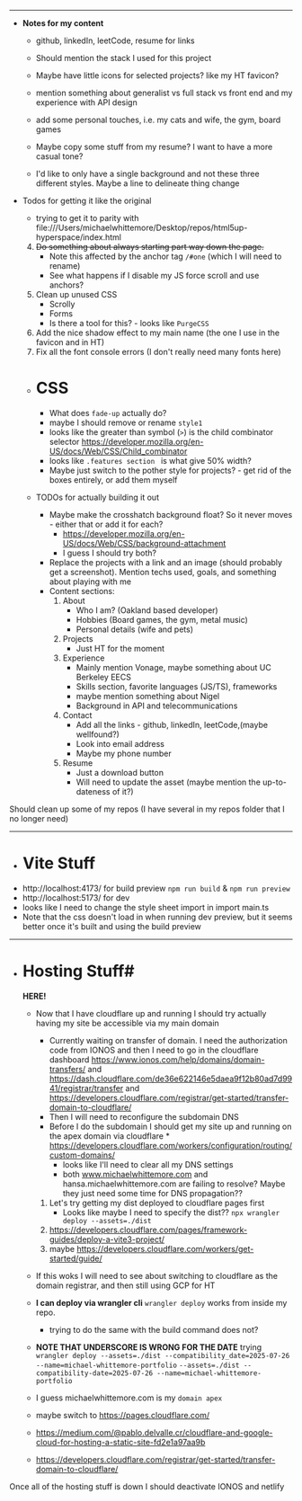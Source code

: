 
-------------------------------------
* **Notes for my content** 
    * github, linkedIn, leetCode, resume for links
    * Should mention the stack I used for this project
    * Maybe have little icons for selected projects? like my HT favicon?
    * mention something about generalist vs full stack vs front end and my experience with API design
    * add some personal touches, i.e. my cats and wife, the gym, board games
    * Maybe copy some stuff from my resume? I want to have a more casual tone? 


    * I'd like to only have a single background and not these three different styles. Maybe a line to delineate thing change

* Todos for getting it like the original
    * trying to get it to parity with file:///Users/michaelwhittemore/Desktop/repos/html5up-hyperspace/index.html
    4. ~~Do something about always starting part way down the page.~~
        - Note this affected by the anchor tag `/#one` (which I will need to rename)
        - See what happens if I disable my JS force scroll and use anchors?
    6. Clean up unused CSS
        - Scrolly
        - Forms
        - Is there a tool for this? - looks like `PurgeCSS`
    7. Add the nice shadow effect to my main name (the one I use in the favicon and in HT)
    8. Fix all the font console errors (I don't really need many fonts here)

    * # CSS #
        * What does `fade-up` actually do?
        * maybe I should remove or rename `style1`
        * looks like the greater than symbol (`>`) is the child combinator selector https://developer.mozilla.org/en-US/docs/Web/CSS/Child_combinator
        * looks like `.features section ` is what give 50% width?
        * Maybe just switch to the pother style for projects? - get rid of the boxes entirely, or add them myself

    * TODOs for actually building it out
        * Maybe make the crosshatch background float? So it never moves - either that or add it for each?
            - https://developer.mozilla.org/en-US/docs/Web/CSS/background-attachment
            - I guess I should try both?
        * Replace the projects with a link and an image (should probably get a screenshot). Mention techs used, goals, and something about playing with me
        * Content sections:
            1. About
                - Who I am? (Oakland based developer)
                - Hobbies (Board games, the gym, metal music)
                - Personal details (wife and pets)
            2. Projects
                - Just HT for the moment
            3. Experience
                - Mainly mention Vonage, maybe something about UC Berkeley EECS
                - Skills section, favorite languages (JS/TS), frameworks
                - maybe mention something about Nigel
                - Background in API and telecommunications
            4. Contact
                - Add all the links - github, linkedIn, leetCode,(maybe wellfound?)
                - Look into email address 
                - Maybe my phone number
            5. Resume
                - Just a download button 
                - Will need to update the asset (maybe mention the up-to-dateness of it?)

Should clean up some of my repos (I have several in my repos folder that I no longer need)

-------------------------------------------------------------------------

* # Vite Stuff #
* http://localhost:4173/ for build preview `npm run build` & `npm run preview`
* http://localhost:5173/ for dev
* looks like I need to change the style sheet import in import main.ts
* Note that the css doesn't load in when running dev preview, but it seems better once it's built and using the build preview

---------------------------------------------------------------------------------------------
* # Hosting Stuff#
    **HERE!**  
    * Now that I have cloudflare up and running I should try actually having my site be accessible via my main domain
        * Currently waiting on transfer of domain. I need the authorization code from IONOS and then I need to go in the cloudflare dashboard https://www.ionos.com/help/domains/domain-transfers/ and https://dash.cloudflare.com/de36e622146e5daea9f12b80ad7d9941/registrar/transfer and https://developers.cloudflare.com/registrar/get-started/transfer-domain-to-cloudflare/
        * Then I will need to reconfigure the subdomain DNS
        * Before I do the subdomain I should get my site up and running on the apex domain via cloudflare * https://developers.cloudflare.com/workers/configuration/routing/custom-domains/
            - looks like I'll need to clear all my DNS settings
            - both www.michaelwhittemore.com and hansa.michaelwhittemore.com are failing to resolve? Maybe they just need some time for DNS propagation?? 


        1. Let's try getting my dist deployed to cloudflare pages first
            - Looks like maybe I need to specify the dist?? `npx wrangler deploy --assets=./dist`
        2. https://developers.cloudflare.com/pages/framework-guides/deploy-a-vite3-project/
        4. maybe https://developers.cloudflare.com/workers/get-started/guide/
    * If this woks I will need to see about switching to cloudflare as the domain registrar, and then still using GCP for HT
    * **I can deploy via wrangler cli** `wrangler deploy` works from inside my repo. 
        * trying to do the same with the build command does not?

    * **NOTE THAT UNDERSCORE IS WRONG FOR THE DATE** 
    trying `wrangler deploy --assets=./dist --compatibility_date=2025-07-26 --name=michael-whittemore-portfolio`
        `--assets=./dist --compatibility-date=2025-07-26 --name=michael-whittemore-portfolio`

    * I guess michaelwhittemore.com is my `domain apex`
    * maybe switch to https://pages.cloudflare.com/
    * https://medium.com/@pablo.delvalle.cr/cloudflare-and-google-cloud-for-hosting-a-static-site-fd2e1a97aa9b
    * https://developers.cloudflare.com/registrar/get-started/transfer-domain-to-cloudflare/

Once all of the hosting stuff is down I should deactivate IONOS and netlify